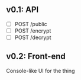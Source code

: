 ## v0.1: API

- [ ] POST /public
- [ ] POST /encrypt
- [ ] POST /decrypt

## v0.2: Front-end

Console-like UI for the thing
